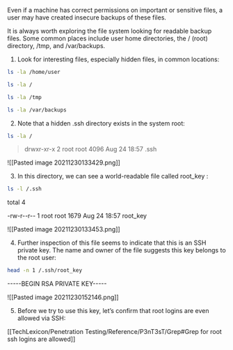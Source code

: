 Even if a machine has correct permissions on important or sensitive files, a user may have created insecure backups of these files.

It is always worth exploring the file system looking for readable backup files. Some common places include user home directories, the / (root) directory, /tmp, and /var/backups.

1. Look for interesting files, especially hidden files, in common locations:

```bash - target
ls -la /home/user
```

```bash - target
ls -la /
```

```bash - target
ls -la /tmp
```

```bash - target
ls -la /var/backups
```

2. Note that a hidden .ssh directory exists in the system root:

```bash - target
ls -la /
```

>drwxr-xr-x 2 root root 4096 Aug 24 18:57 .ssh

![[Pasted image 20211230133429.png]]

3. In this directory, we can see a world-readable file called root_key :

```bash - target
ls -l /.ssh
```

total 4

-rw-r--r-- 1 root root 1679 Aug 24 18:57 root_key

![[Pasted image 20211230133453.png]]

4. Further inspection of this file seems to indicate that this is an SSH private key. The name and owner of the file suggests this key belongs to the root user:

```bash - target
head -n 1 /.ssh/root_key
```

-----BEGIN RSA PRIVATE KEY-----

![[Pasted image 20211230152146.png]]

5. Before we try to use this key, let’s confirm that root logins are even allowed via SSH:

[[TechLexicon/Penetration Testing/Reference/P3nT3sT/Grep#Grep for root ssh logins are allowed]]